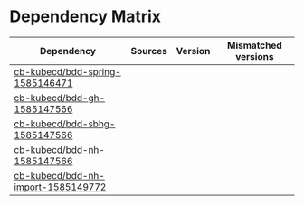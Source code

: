 # Dependency Matrix

Dependency | Sources | Version | Mismatched versions
---------- | ------- | ------- | -------------------
[cb-kubecd/bdd-spring-1585146471](https://github.com/cb-kubecd/bdd-spring-1585146471.git) |  | []() | 
[cb-kubecd/bdd-gh-1585147566](https://github.com/cb-kubecd/bdd-gh-1585147566.git) |  | []() | 
[cb-kubecd/bdd-sbhg-1585147566](https://github.com/cb-kubecd/bdd-sbhg-1585147566.git) |  | []() | 
[cb-kubecd/bdd-nh-1585147566](https://github.com/cb-kubecd/bdd-nh-1585147566.git) |  | []() | 
[cb-kubecd/bdd-nh-import-1585149772](https://github.com/cb-kubecd/bdd-nh-import-1585149772.git) |  | []() | 
